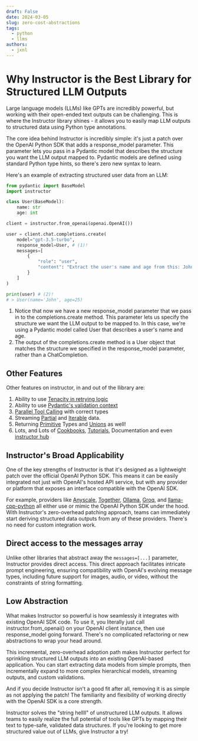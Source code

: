 ```yaml
---
draft: False
date: 2024-03-05
slug: zero-cost-abstractions
tags:
  - python
  - llms
authors:
  - jxnl
---
```


# Why Instructor is the Best Library for Structured LLM Outputs

Large language models (LLMs) like GPTs are incredibly powerful, but working with their open-ended text outputs can be challenging. This is where the Instructor library shines - it allows you to easily map LLM outputs to structured data using Python type annotations.

<!-- more -->

The core idea behind Instructor is incredibly simple: it's just a patch over the OpenAI Python SDK that adds a response_model parameter. This parameter lets you pass in a Pydantic model that describes the structure you want the LLM output mapped to. Pydantic models are defined using standard Python type hints, so there's zero new syntax to learn.

Here's an example of extracting structured user data from an LLM:

```python
from pydantic import BaseModel
import instructor

class User(BaseModel):
    name: str 
    age: int

client = instructor.from_openai(openai.OpenAI())

user = client.chat.completions.create(
    model="gpt-3.5-turbo",
    response_model=User, # (1)!
    messages=[
        {
            "role": "user", 
            "content": "Extract the user's name and age from this: John is 25 years old"
        }
    ]
)

print(user) # (2)!
# > User(name='John', age=25)
```

1. Notice that now we have a new response_model parameter that we pass in to the completions.create method. This parameter lets us specify the structure we want the LLM output to be mapped to. In this case, we're using a Pydantic model called User that describes a user's name and age.
2. The output of the completions.create method is a User object that matches the structure we specified in the response_model parameter, rather than a ChatCompletion.

## Other Features

Other features on instructor, in and out of the llibrary are:

1. Ability to use [Tenacity in retrying logic](../../concepts/retrying.md)
2. Ability to use [Pydantic's validation context](../../concepts/reask_validation.md)
3. [Parallel Tool Calling](../../concepts/parallel.md) with correct types
4. Streaming [Partial](../../concepts/partial.md) and [Iterable](../../concepts/iterable.md) data.
5. Returning [Primitive](../../concepts/types.md) Types and [Unions](../../concepts/unions.md) as well! 
6. Lots, and Lots of [Cookbooks](../../examples/index.md), [Tutorials](../../tutorials/1-introduction.ipynb), Documentation and even [instructor hub](../../hub/index.md)

## Instructor's Broad Applicability

One of the key strengths of Instructor is that it's designed as a lightweight patch over the official OpenAI Python SDK. This means it can be easily integrated not just with OpenAI's hosted API service, but with any provider or platform that exposes an interface compatible with the OpenAI SDK.

For example, providers like [Anyscale](../../hub/anyscale.md), [Together](../../hub/together.md), [Ollama](../../hub/ollama.md), [Groq](../../hub/groq.md), and [llama-cpp-python](../../hub/llama-cpp-python.md) all either use or mimic the OpenAI Python SDK under the hood. With Instructor's zero-overhead patching approach, teams can immediately start deriving structured data outputs from any of these providers. There's no need for custom integration work.

## Direct access to the messages array

Unlike other libraries that abstract away the `messages=[...]` parameter, Instructor provides direct access. This direct approach facilitates intricate prompt engineering, ensuring compatibility with OpenAI's evolving message types, including future support for images, audio, or video, without the constraints of string formatting.

## Low Abstraction

What makes Instructor so powerful is how seamlessly it integrates with existing OpenAI SDK code. To use it, you literally just call instructor.from_openai() on your OpenAI client instance, then use response_model going forward. There's no complicated refactoring or new abstractions to wrap your head around.

This incremental, zero-overhead adoption path makes Instructor perfect for sprinkling structured LLM outputs into an existing OpenAI-based application. You can start extracting data models from simple prompts, then incrementally expand to more complex hierarchical models, streaming outputs, and custom validations.

And if you decide Instructor isn't a good fit after all, removing it is as simple as not applying the patch! The familiarity and flexibility of working directly with the OpenAI SDK is a core strength.

Instructor solves the "string hellll" of unstructured LLM outputs. It allows teams to easily realize the full potential of tools like GPTs by mapping their text to type-safe, validated data structures. If you're looking to get more structured value out of LLMs, give Instructor a try!
